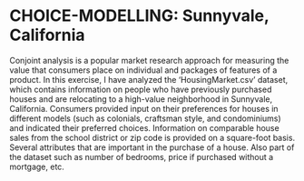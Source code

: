 # CHOICE-MODELLING: Sunnyvale, California
Conjoint analysis is a popular market research approach for measuring the value that consumers place on individual and packages of features of a product. In this exercise, I have analyzed the ‘HousingMarket.csv’ dataset, which contains information on people who have previously purchased houses and are relocating to a high-value neighborhood in Sunnyvale, California. Consumers provided input on their preferences for houses in different models (such as colonials, craftsman style, and condominiums) and indicated their preferred choices. Information on comparable house sales from the school district or zip code is provided on a square-foot basis. Several attributes that are important in the purchase of a house. Also part of the dataset such as number of bedrooms, price if purchased without a mortgage, etc.
